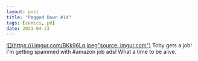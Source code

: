```yaml
---
layout: post
title: "Pegged Down #14"
tags: [comics, pd]
date: 2021-04-23
---
```

<!-- #95 -->
[![](https://i.imgur.com/BKk96Lq.jpeg"source: imgur.com")](https://i.imgur.com/BKk96Lq.jpeg)
Toby gets a job! I'm getting spammed with #amazon job ads! What a time to be alive.
